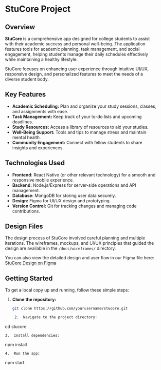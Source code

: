 # StuCore Project

## Overview
**StuCore** is a comprehensive app designed for college students to assist with their academic success and personal well-being. The application features tools for academic planning, task management, and social engagement, helping students manage their daily schedules effectively while maintaining a healthy lifestyle.

StuCore focuses on enhancing user experience through intuitive UI/UX, responsive design, and personalized features to meet the needs of a diverse student body.

## Key Features

- **Academic Scheduling:** Plan and organize your study sessions, classes, and assignments with ease.
- **Task Management:** Keep track of your to-do lists and upcoming deadlines.
- **Study Resources:** Access a library of resources to aid your studies.
- **Well-Being Support:** Tools and tips to manage stress and maintain mental health.
- **Community Engagement:** Connect with fellow students to share insights and experiences.

## Technologies Used

- **Frontend:** React Native (or other relevant technology) for a smooth and responsive mobile experience.
- **Backend:** Node.js/Express for server-side operations and API management.
- **Database:** MongoDB for storing user data securely.
- **Design:** Figma for UI/UX design and prototyping.
- **Version Control:** Git for tracking changes and managing code contributions.

## Design Files
The design process of StuCore involved careful planning and multiple iterations. The wireframes, mockups, and UI/UX principles that guided the design are available in the `/docs/wireframes/` directory.

You can also view the detailed design and user flow in our Figma file here: [StuCore Design on Figma](https://www.figma.com/file/dBtvV6OCVrjyF6w1wDnef1/StuCore-App)


## Getting Started

To get a local copy up and running, follow these simple steps:

1. **Clone the repository:**
   ```bash
   git clone https://github.com/yourusername/stucore.git

	2.	Navigate to the project directory:

cd stucore


	3.	Install dependencies:

npm install


	4.	Run the app:

npm start





